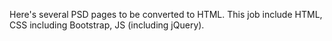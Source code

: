 Here's several PSD pages to be converted to HTML. This job include HTML, CSS including Bootstrap, JS (including jQuery).
